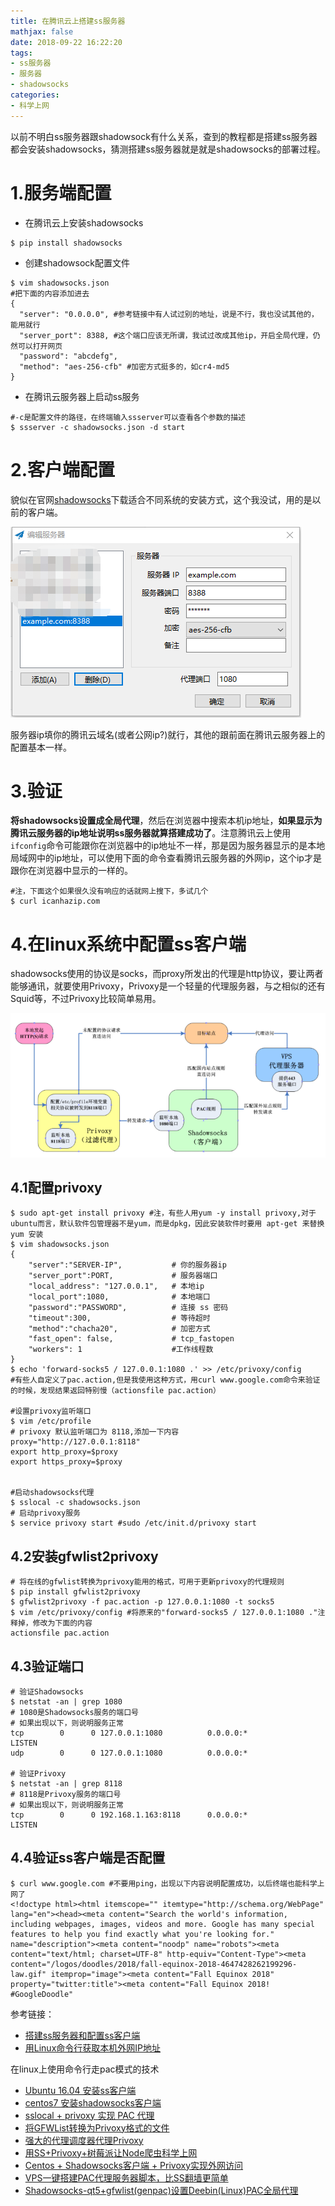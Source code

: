 ```yaml
---
title: 在腾讯云上搭建ss服务器
mathjax: false
date: 2018-09-22 16:22:20
tags:
- ss服务器
- 服务器
- shadowsocks
categories:
- 科学上网
---
```


​	以前不明白ss服务器跟shadowsock有什么关系，查到的教程都是搭建ss服务器都会安装shadowsocks，猜测搭建ss服务器就是就是shadowsocks的部署过程。

# 1.服务端配置

- 在腾讯云上安装shadowsocks

```shell
$ pip install shadowsocks
```

- 创建shadowsock配置文件

```shell
$ vim shadowsocks.json
#把下面的内容添加进去
{
  "server": "0.0.0.0", #参考链接中有人试过别的地址，说是不行，我也没试其他的，能用就行
  "server_port": 8388, #这个端口应该无所谓，我试过改成其他ip，开启全局代理，仍然可以打开网页
  "password": "abcdefg",
  "method": "aes-256-cfb" #加密方式挺多的，如cr4-md5
}
```

- 在腾讯云服务器上启动ss服务

```shell
#-c是配置文件的路径，在终端输入ssserver可以查看各个参数的描述
$ ssserver -c shadowsocks.json -d start
```

# 2.客户端配置

貌似在官网[shadowsocks](https://shadowsocks.org/en/index.html)下载适合不同系统的安装方式，这个我没试，用的是以前的客户端。

![](在腾讯云上搭建ss服务器/20180922170120.png)

服务器ip填你的腾讯云域名(或者公网ip?)就行，其他的跟前面在腾讯云服务器上的配置基本一样。

# 3.验证

​	**将shadowsocks设置成全局代理**，然后在浏览器中搜索本机ip地址，**如果显示为腾讯云服务器的ip地址说明ss服务器就算搭建成功了**。注意腾讯云上使用`ifconfig`命令可能跟你在浏览器中的ip地址不一样，那是因为服务器显示的是本地局域网中的ip地址，可以使用下面的命令查看腾讯云服务器的外网ip，这个ip才是跟你在浏览器中显示的一样的。

```shell
#注，下面这个如果很久没有响应的话就网上搜下，多试几个
$ curl icanhazip.com
```

# 4.在linux系统中配置ss客户端

​	shadowsocks使用的协议是socks，而proxy所发出的代理是http协议，要让两者能够通讯，就要使用Privoxy，Privoxy是一个轻量的代理服务器，与之相似的还有Squid等，不过Privoxy比较简单易用。

![](在腾讯云上搭建ss服务器/20180923143627.png)

## 4.1配置privoxy

```shell
$ sudo apt-get install privoxy #注，有些人用yum -y install privoxy,对于ubuntu而言，默认软件包管理器不是yum，而是dpkg，因此安装软件时要用 apt-get 来替换 yum 安装
$ vim shadowsocks.json
{
    "server":"SERVER-IP",           # 你的服务器ip
    "server_port":PORT,             # 服务器端口
    "local_address": "127.0.0.1",   # 本地ip
    "local_port":1080,              # 本地端口
    "password":"PASSWORD",          # 连接 ss 密码
    "timeout":300,                  # 等待超时
    "method":"chacha20",            # 加密方式
    "fast_open": false,             # tcp_fastopen
    "workers": 1                    #工作线程数
}
$ echo 'forward-socks5 / 127.0.0.1:1080 .' >> /etc/privoxy/config
#有些人自定义了pac.action,但是我使用这种方式，用curl www.google.com命令来验证的时候，发现结果返回特别慢（actionsfile pac.action）

#设置privoxy监听端口
$ vim /etc/profile
# privoxy 默认监听端口为 8118,添加一下内容
proxy="http://127.0.0.1:8118"
export http_proxy=$proxy
export https_proxy=$proxy


#启动shadowsocks代理
$ sslocal -c shadowsocks.json
# 启动privoxy服务
$ service privoxy start #sudo /etc/init.d/privoxy start
```

## 4.2安装gfwlist2privoxy

```shell
# 将在线的gfwlist转换为privoxy能用的格式，可用于更新privoxy的代理规则
$ pip install gfwlist2privoxy
$ gfwlist2privoxy -f pac.action -p 127.0.0.1:1080 -t socks5
$ vim /etc/privoxy/config #将原来的"forward-socks5 / 127.0.0.1:1080 ."注释掉，修改为下面的内容
actionsfile pac.action
```

## 4.3验证端口

```shell
# 验证Shadowsocks
$ netstat -an | grep 1080
# 1080是Shadowsocks服务的端口号
# 如果出现以下，则说明服务正常
tcp        0      0 127.0.0.1:1080          0.0.0.0:*               LISTEN     
udp        0      0 127.0.0.1:1080          0.0.0.0:* 

# 验证Privoxy
$ netstat -an | grep 8118
# 8118是Privoxy服务的端口号
# 如果出现以下，则说明服务正常
tcp        0      0 192.168.1.163:8118      0.0.0.0:*               LISTEN 
```

## 4.4验证ss客户端是否配置

```shell
$ curl www.google.com #不要用ping，出现以下内容说明配置成功，以后终端也能科学上网了
<!doctype html><html itemscope="" itemtype="http://schema.org/WebPage" lang="en"><head><meta content="Search the world's information, including webpages, images, videos and more. Google has many special features to help you find exactly what you're looking for." name="description"><meta content="noodp" name="robots"><meta content="text/html; charset=UTF-8" http-equiv="Content-Type"><meta content="/logos/doodles/2018/fall-equinox-2018-4647428262199296-law.gif" itemprop="image"><meta content="Fall Equinox 2018" property="twitter:title"><meta content="Fall Equinox 2018! #GoogleDoodle" 
```

参考链接：

- [搭建ss服务器和配置ss客户端](https://blog.csdn.net/hereis00/article/details/79552003)
- [用Linux命令行获取本机外网IP地址](https://blog.csdn.net/lakeheart879/article/details/78247894)

在linux上使用命令行走pac模式的技术

- [Ubuntu 16.04 安装ss客户端](https://blog.csdn.net/thor_w/article/details/79504804)
- [centos7 安装shadowsocks客户端](https://blog.csdn.net/guyan0319/article/details/72681796)
- [sslocal + privoxy 实现 PAC 代理](https://blog.sliang.xyz/2017/12/12/sslocalprivoxy-%E5%AE%9E%E7%8E%B0-pac-%E4%BB%A3%E7%90%86/)
- [将GFWList转换为Privoxy格式的文件](https://my.oschina.net/pfma/blog/870729)
- [强大的代理调度器代理Privoxy](https://www.igfw.net/archives/1178)
- [用SS+Privoxy+树莓派让Node爬虫科学上网](https://segmentfault.com/a/1190000009251798)
- [Centos + Shadowsocks客户端 + Privoxy实现外网访问](http://exp-blog.com/2018/07/04/pid-1591/)
- [VPS一键搭建PAC代理服务器脚本，比SS翻墙更简单](http://www.glseo.cc/post-103.html)
- [Shadowsocks-qt5+gfwlist(genpac)设置Deebin(Linux)PAC全局代理](https://blog.csdn.net/sos218909/article/details/78781017)